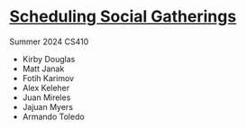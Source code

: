 # [Scheduling Social Gatherings](https://fotihk.github.io/social-app-cs410/)
Summer 2024 CS410
- Kirby Douglas
- Matt Janak
- Fotih Karimov
- Alex Keleher
- Juan Mireles
- Jajuan Myers
- Armando Toledo
